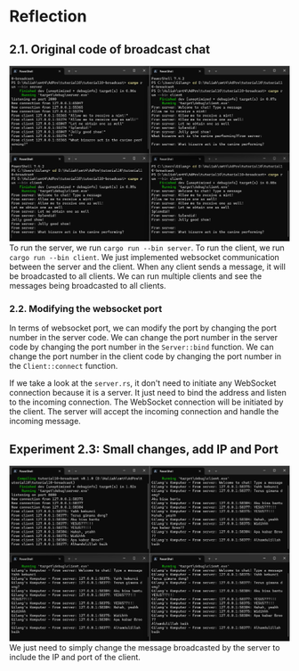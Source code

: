 # Reflection

## 2.1. Original code of broadcast chat
![alt text](image.png)
To run the server, we run `cargo run --bin server`. To run the client, we run `cargo run --bin client`. We just implemented websocket communication between the server and the client. When any client sends a message, it will be broadcasted to all clients. We can run multiple clients and see the messages being broadcasted to all clients.

### 2.2. Modifying the websocket port
In terms of websocket port, we can modify the port by changing the port number in the server code. We can change the port number in the server code by changing the port number in the `Server::bind` function. We can change the port number in the client code by changing the port number in the `Client::connect` function.

If we take a look at the `server.rs`, it don't need to initiate any WebSocket connection because it is a server. It just need to bind the address and listen to the incoming connection. The WebSocket connection will be initiated by the client. The server will accept the incoming connection and handle the incoming message.

## Experiment 2.3: Small changes, add IP and Port
![alt text](image-1.png)
We just need to simply change the message broadcasted by the server to include the IP and port of the client.